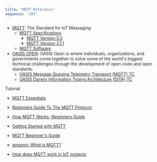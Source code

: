 ```yaml
---
title: "MQTT Reference"
sequence: "107"
---
```


- [MQTT](https://mqtt.org/): The Standard for IoT Messaging
    - [MQTT Specifications](https://mqtt.org/mqtt-specification/)
        - [MQTT Version 5.0](https://docs.oasis-open.org/mqtt/mqtt/v5.0/mqtt-v5.0.html)
        - [MQTT Version 3.1.1](http://docs.oasis-open.org/mqtt/mqtt/v3.1.1/os/mqtt-v3.1.1-os.html)
    - [MQTT Software](https://mqtt.org/software/)
- [OASIS OPEN](https://www.oasis-open.org/): OASIS Open is where individuals, organizations,
  and governments come together to solve some of the world's biggest technical challenges
  through the development of open code and open standards.
    - [OASIS Message Queuing Telemetry Transport (MQTT) TC](https://www.oasis-open.org/committees/tc_home.php?wg_abbrev=mqtt)
    - [OASIS Darwin Information Typing Architecture (DITA) TC](https://www.oasis-open.org/committees/tc_home.php?wg_abbrev=dita)

Tutorial

- [MQTT Essentials](https://www.hivemq.com/mqtt-essentials/)
- [Beginners Guide To The MQTT Protocol](http://www.steves-internet-guide.com/mqtt/)
- [How MQTT Works -Beginners Guide](http://www.steves-internet-guide.com/mqtt-works/)
- [Getting Started with MQTT](https://www.hivemq.com/blog/how-to-get-started-with-mqtt/)
- [MQTT Beginner's Guide](https://www.emqx.com/en/mqtt)

- [amazon: What is MQTT?](https://aws.amazon.com/what-is/mqtt/)

- [How does MQTT work in IoT projects](https://www.codecrafttech.com/resources/blogs/how-does-mqtt-work-in-iot-projects.html)
